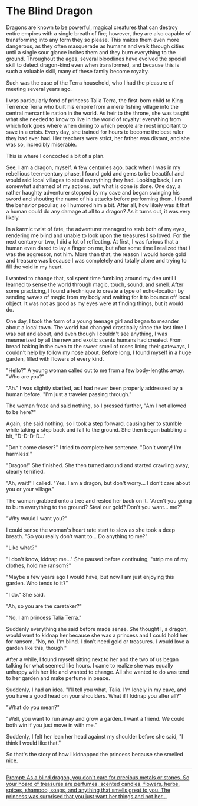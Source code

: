 # The Blind Dragon

Dragons are known to be powerful, magical creatures that can destroy entire empires with a single breath of fire; however, they are also capable of transforming into any form they so please.
This makes them even more dangerous, as they often masquerade as humans and walk through cities until a single sour glance incites them and they burn everything to the ground.
Throughout the ages, several bloodlines have evolved the special skill to detect dragon-kind even when transformed, and because this is such a valuable skill, many of these family become royalty.

Such was the case of the Terra household, who I had the pleasure of meeting several years ago.

I was particularly fond of princess Talia Terra, the first-born child to King Terrence Terra who built his empire from a mere fishing village into the central mercantile nation in the world.
As heir to the throne, she was taught what she needed to know to live in the world of royalty: everything from which fork goes where when dining to which people are most important to save in a crisis.
Every day, she trained for hours to become the best ruler they had ever had.
Her teachers were strict, her father was distant, and she was so, incredibly miserable.

This is where I concocted a bit of a plan.

See, I am a dragon, myself.
A few centuries ago, back when I was in my rebellious teen-century phase, I found gold and gems to be beautiful and would raid local villages to steal everything they had.
Looking back, I am somewhat ashamed of my actions, but what is done is done.
One day, a rather haughty adventurer stopped by my cave and began swinging his sword and shouting the name of his attacks before performing them.
I found the behavior peculiar, so I humored him a bit.
After all, how likely was it that a human could do any damage at all to a dragon?
As it turns out, it was very likely.

In a karmic twist of fate, the adventurer managed to stab both of my eyes, rendering me blind and unable to look upon the treasures I so loved.
For the next century or two, I did a lot of reflecting.
At first, I was furious that a human even dared to lay a finger on me, but after some time I realized that *I* was the aggressor, not him.
More than that, the reason I would horde gold and treasure was because I was completely and totally alone and trying to fill the void in my heart.

I wanted to change that, soI spent time fumbling around my den until I learned to sense the world through magic, touch, sound, and smell.
After some practicing, I found a technique to create a type of echo-location by sending waves of magic from my body and waiting for it to bounce off local object.
It was not as good as my eyes were at finding things, but it would do.

One day, I took the form of a young teenage girl and began to meander about a local town.
The world had changed drastically since the last time I was out and about, and even though I couldn't see anything, I was mesmerized by all the new and exotic scents humans had created.
From bread baking in the oven to the sweet smell of roses lining their gateways, I couldn't help by follow my nose about.
Before long, I found myself in a huge garden, filled with flowers of every kind.

"Hello?" A young woman called out to me from a few body-lengths away. "Who are you?"

"Ah." I was slightly startled, as I had never been properly addressed by a human before. "I'm just a traveler passing through."

The woman froze and said nothing, so I pressed further, "Am I not allowed to be here?"

Again, she said nothing, so I took a step forward, causing her to stumble while taking a step back and fall to the ground.
She then began babbling a bit, "D-D-D-D..."

"Don't come closer?" I tried to complete her sentence. "Don't worry! I'm harmless!"

"Dragon!" She finished. She then turned around and started crawling away, clearly terrified.

"Ah, wait!" I called. "Yes. I am a dragon, but don't worry... I don't care about you or your village."

The woman grabbed onto a tree and rested her back on it. "Aren't you going to burn everything to the ground? Steal our gold? Don't you want... me?"

"Why would I want you?"

I could sense the woman's heart rate start to slow as she took a deep breath. "So you really don't want to... Do anything to me?"

"Like what?"

"I don't know, kidnap me..." She paused before continuing, "strip me of my clothes, hold me ransom?"

"Maybe a few years ago I would have, but now I am just enjoying this garden. Who tends to it?"

"I do." She said.

"Ah, so you are the caretaker?"

"No, I am princess Talia Terra."

Suddenly everything she said before made sense.
She thought I, a dragon, would want to kidnap her because she was a princess and I could hold her for ransom.
"No, no. I'm blind. I don't need gold or treasures. I would love a garden like this, though."

After a while, I found myself sitting next to her and the two of us began talking for what seemed like hours.
I came to realize she was equally unhappy with her life and wanted to change.
All she wanted to do was tend to her garden and make perfume in peace.

Suddenly, I had an idea. "I'll tell you what, Talia. I'm lonely in my cave, and you have a good head on your shoulders. What if I kidnap you after all?"

"What do you mean?"

"Well, you want to run away and grow a garden. I want a friend. We could both win if you just move in with me."

Suddenly, I felt her lean her head against my shoulder before she said, "I think I would like that."

So that's the story of how I kidnapped the princess because she smelled nice.

---
[Prompt: As a blind dragon, you don't care for precious metals or stones. So your hoard of treasures are perfumes, scented candles, flowers, herbs, spices, shampoo, soaps, and anything that smells great to you. The princess was surprised that you just want her things and not her...](https://www.reddit.com/r/WritingPrompts/comments/k6mxnn/wp_as_a_blind_dragon_you_dont_care_for_precious/gem0k2k/)
